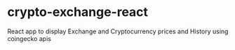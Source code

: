 # crypto-exchange-react
React app to display Exchange and Cryptocurrency prices and History using coingecko apis
